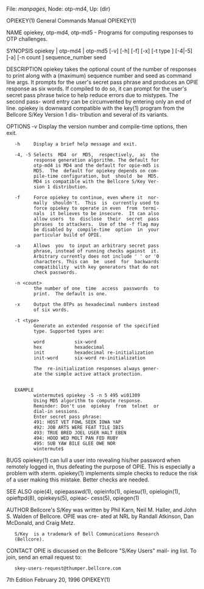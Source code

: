 File: *manpages*,  Node: otp-md4,  Up: (dir)

OPIEKEY(1)         General Commands Manual        OPIEKEY(1)



NAME
       opiekey,  otp-md4,  otp-md5  - Programs for computing
       responses to OTP challenges.


SYNOPSIS
       opiekey | otp-md4 | otp-md5 [-v] [-h] [-f] [-x]
       [-t type ] [-4|-5] [-a] [-n count  ]  sequence_number
       seed


DESCRIPTION
       opiekey  takes  the  optional  count of the number of
       responses to print along with  a  (maximum)  sequence
       number  and seed as command line args. It prompts for
       the user's secret pass phrase and  produces  an  OPIE
       response  as  six words. If compiled to do so, it can
       prompt for the user's secret  pass  phrase  twice  to
       help  reduce errors due to mistypes. The second pass-
       word entry can be circumvented by  entering  only  an
       end of line.  opiekey is downward compatible with the
       key(1) program from the Bellcore S/Key Version 1 dis-
       tribution and several of its variants.


OPTIONS
       -v     Display  the  version  number and compile-time
              options, then exit.

       -h     Display a brief help message and exit.

       -4, -5 Selects  MD4  or  MD5,  respectively,  as  the
              response generation algorithm. The default for
              otp-md4 is MD4 and the default for opie-md5 is
              MD5.  The  default for opiekey depends on com-
              pile-time configuration, but  should  be  MD5.
              MD4 is compatible with the Bellcore S/Key Ver-
              sion 1 distribution.

       -f     Force opiekey to continue, even where it  nor-
              mally  shouldn't.  This  is  currently used to
              force opiekey to operate in even  from  termi-
              nals  it believes to be insecure.  It can also
              allow users  to  disclose  their  secret  pass
              phrases  to attackers.  Use of the -f flag may
              be disabled by  compile-time  option  in  your
              particular build of OPIE.

       -a     Allows  you  to input an arbitrary secret pass
              phrase, instead of running checks against  it.
              Arbitrary currently does not include ' ' or '0
              characters. This can  be  used  for  backwards
              compatibility  with key generators that do not
              check passwords.

       -n <count>
              the number of one  time  access  passwords  to
              print.  The default is one.

       -x     Output the OTPs as hexadecimal numbers instead
              of six words.

       -t <type>
              Generate an extended response of the specified
              type. Supported types are:

              word           six-word
              hex            hexadecimal
              init           hexadecimal re-initialization
              init-word      six-word re-initialization

              The  re-initialization responses always gener-
              ate the simple active attack protection.


       EXAMPLE
              wintermute$ opiekey -5 -n 5 495 wi01309
              Using MD5 algorithm to compute response.
              Reminder: Don't use  opiekey  from  telnet  or
              dial-in sessions.
              Enter secret pass phrase:
              491: HOST VET FOWL SEEK IOWA YAP
              492: JOB ARTS WERE FEAT TILE IBIS
              493: TRUE BRED JOEL USER HALT EBEN
              494: HOOD WED MOLT PAN FED RUBY
              495: SUB YAW BILE GLEE OWE NOR
              wintermute$

BUGS
       opiekey(1)  can  lull  a  user into revealing his/her
       password when remotely logged in, thus defeating  the
       purpose  of  OPIE.  This is especially a problem with
       xterm.  opiekey(1) implements simple checks to reduce
       the risk of a user making this mistake. Better checks
       are needed.

SEE ALSO
       opie(4),   opiepasswd(1),   opieinfo(1),   opiesu(1),
       opielogin(1),   opieftpd(8),   opiekeys(5),   opieac-
       cess(5), opiegen(1)


AUTHOR
       Bellcore's S/Key was written by Phil  Karn,  Neil  M.
       Haller, and John S. Walden of Bellcore. OPIE was cre-
       ated at NRL by Randall Atkinson,  Dan  McDonald,  and
       Craig Metz.

       S/Key  is a trademark of Bell Communications Research
       (Bellcore).


CONTACT
       OPIE is discussed on the Bellcore "S/Key Users" mail-
       ing list. To join, send an email request to:

       skey-users-request@thumper.bellcore.com



7th Edition           February 20, 1996           OPIEKEY(1)
